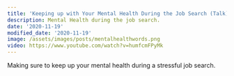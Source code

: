 ```yaml
---
title: 'Keeping up with Your Mental Health During the Job Search (Talk)'
description: Mental Health during the job search.
date: '2020-11-19'
modified_date: '2020-11-19'
image: /assets/images/posts/mentalhealthwords.png
video: https://www.youtube.com/watch?v=humfcmFPyMk
---
```


Making sure to keep up your mental health during a stressful job search. 


